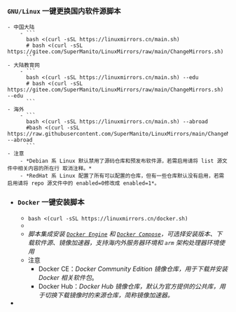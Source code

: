 ### `GNU/Linux` 一键更换国内软件源脚本
	- 中国大陆
		- ```
		  bash <(curl -sSL https://linuxmirrors.cn/main.sh)
		  # bash <(curl -sSL https://gitee.com/SuperManito/LinuxMirrors/raw/main/ChangeMirrors.sh)
		  ```
	- 大陆教育网
		- ```
		  bash <(curl -sSL https://linuxmirrors.cn/main.sh) --edu
		  # bash <(curl -sSL https://gitee.com/SuperManito/LinuxMirrors/raw/main/ChangeMirrors.sh) --edu
		  ```
	- 海外
		- ```
		  bash <(curl -sSL https://linuxmirrors.cn/main.sh) --abroad
		  #bash <(curl -sSL https://raw.githubusercontent.com/SuperManito/LinuxMirrors/main/ChangeMirrors.sh) --abroad
		  ```
	- 注意
		- *Debian 系 Linux 默认禁用了源码仓库和预发布软件源，若需启用请将 list 源文件中相关内容的所在行 取消注释。*
		- *RedHat 系 Linux 配置了所有可以配置的仓库，但有一些仓库默认没有启用，若需启用请将 repo 源文件中的 enabled=0修改成 enabled=1*。
- ### `Docker` 一键安装脚本
	- ```bash <(curl -sSL https://linuxmirrors.cn/docker.sh)```
	-
	- *脚本集成安装 [`Docker Engine`](https://docs.docker.com/engine) 和 [`Docker Compose`](https://docs.docker.com/compose)，可选择安装版本、下载软件源、镜像加速器，支持海内外服务器环境和 `arm` 架构处理器环境使用*
	- 注意
		- Docker CE：*Docker Community Edition 镜像仓库，用于下载并安装 Docker 相关软件包*。
		- Docker Hub：*Docker Hub 镜像仓库，默认为官方提供的公共库，用于切换下载镜像时的来源仓库，简称镜像加速器。*
-
